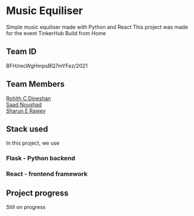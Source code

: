 # Music Equiliser
Simple music equiliser made with Python and React
This project was made for the event TinkerHub Build from Home 
## Team ID
BFH/recWgHmpsBQ7mYFez/2021
## Team Members
[Rohith C Dineshan](https://github.com/rohithmaddz)<br/>
[Saad Noushad](https://github.com/prince-of-prawns)<br/>
[Sharun E Rajeev](https://github.com/sharunrajeev)
## Stack used
In this project, we use 
### Flask - Python backend
### React - frontend framework
## Project progress
Still on progress
